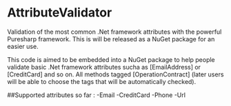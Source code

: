 # AttributeValidator
Validation of the most common .Net framework attributes with the powerful Puresharp framework. This is will be released as a NuGet package for an easier use.

This code is aimed to be embedded into a NuGet package to help people validate basic .Net framework attributes sucha as [EmailAddress] or [CreditCard] and so on. 
All methods tagged [OperationContract] (later users will be able to choose the tags that will be automatically checked). 

##Supported attributes so far : 
-Email
-CreditCard
-Phone
-Url
